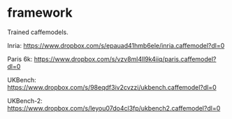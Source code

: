 # framework
Trained caffemodels.

Inria: https://www.dropbox.com/s/epauad41hmb6ele/inria.caffemodel?dl=0

Paris 6k: https://www.dropbox.com/s/vzv8ml4ll9k4iiq/paris.caffemodel?dl=0

UKBench: https://www.dropbox.com/s/98eqdf3iv2cvzzi/ukbench.caffemodel?dl=0

UKBench-2: https://www.dropbox.com/s/leyou07do4cl3fp/ukbench2.caffemodel?dl=0 
